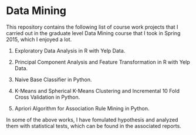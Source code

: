 # Data Mining
This repository contains the following list of course work projects that I carried out in the graduate level Data Mining course that I took in Spring 2015, which I enjoyed a lot.

1. Exploratory Data Analysis in R with Yelp Data.

2. Principal Component Analysis and Feature Transformation in R with Yelp Data.

3. Naive Base Classifier in Python.

4. K-Means and Spherical K-Means Clustering and Incremental 10 Fold Cross Validation in Python.

5. Apriori Algorithm for Association Rule Mining in Python.

In some of the above works, I have fomulated hypothesis and analyzed them with statistical tests, which can be found in the associated reports.
